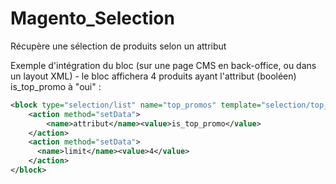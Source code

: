 # Magento_Selection
Récupère une sélection de produits selon un attribut

Exemple d'intégration du bloc (sur une page CMS en back-office, ou dans un layout XML) - le bloc affichera 4 produits ayant l'attribut (booléen) is_top_promo à "oui" :

```xml
<block type="selection/list" name="top_promos" template="selection/top_promos.phtml">
    <action method="setData">
        <name>attribut</name><value>is_top_promo</value>
    </action>
    <action method="setData">
      <name>limit</name><value>4</value>
    </action>
</block>
```
